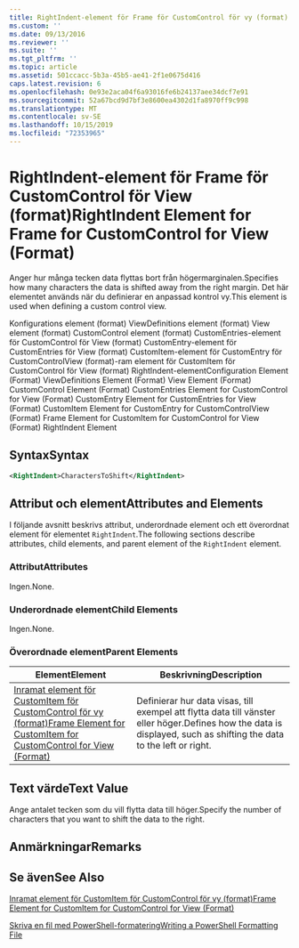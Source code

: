 ```yaml
---
title: RightIndent-element för Frame för CustomControl för vy (format) | Microsoft Docs
ms.custom: ''
ms.date: 09/13/2016
ms.reviewer: ''
ms.suite: ''
ms.tgt_pltfrm: ''
ms.topic: article
ms.assetid: 501ccacc-5b3a-45b5-ae41-2f1e0675d416
caps.latest.revision: 6
ms.openlocfilehash: 0e93e2aca04f6a93016fe6b24137aee34dcf7e91
ms.sourcegitcommit: 52a67bcd9d7bf3e8600ea4302d1fa8970ff9c998
ms.translationtype: MT
ms.contentlocale: sv-SE
ms.lasthandoff: 10/15/2019
ms.locfileid: "72353965"
---
```

# <a name="rightindent-element-for-frame-for-customcontrol-for-view-format"></a><span data-ttu-id="731c3-102">RightIndent-element för Frame för CustomControl för View (format)</span><span class="sxs-lookup"><span data-stu-id="731c3-102">RightIndent Element for Frame for CustomControl for View (Format)</span></span>

<span data-ttu-id="731c3-103">Anger hur många tecken data flyttas bort från högermarginalen.</span><span class="sxs-lookup"><span data-stu-id="731c3-103">Specifies how many characters the data is shifted away from the right margin.</span></span> <span data-ttu-id="731c3-104">Det här elementet används när du definierar en anpassad kontrol vy.</span><span class="sxs-lookup"><span data-stu-id="731c3-104">This element is used when defining a custom control view.</span></span>

<span data-ttu-id="731c3-105">Konfigurations element (format) ViewDefinitions element (format) View element (format) CustomControl element (format) CustomEntries-element för CustomControl för View (format) CustomEntry-element för CustomEntries för View (format) CustomItem-element för CustomEntry för CustomControlView (format)-ram element för CustomItem för CustomControl för View (format) RightIndent-element</span><span class="sxs-lookup"><span data-stu-id="731c3-105">Configuration Element (Format) ViewDefinitions Element (Format) View Element (Format) CustomControl Element (Format) CustomEntries Element for CustomControl for View (Format) CustomEntry Element for CustomEntries for View (Format) CustomItem Element for CustomEntry for CustomControlView (Format) Frame Element for CustomItem for CustomControl for View (Format) RightIndent Element</span></span>

## <a name="syntax"></a><span data-ttu-id="731c3-106">Syntax</span><span class="sxs-lookup"><span data-stu-id="731c3-106">Syntax</span></span>

```xml
<RightIndent>CharactersToShift</RightIndent>
```

## <a name="attributes-and-elements"></a><span data-ttu-id="731c3-107">Attribut och element</span><span class="sxs-lookup"><span data-stu-id="731c3-107">Attributes and Elements</span></span>

<span data-ttu-id="731c3-108">I följande avsnitt beskrivs attribut, underordnade element och ett överordnat element för elementet `RightIndent`.</span><span class="sxs-lookup"><span data-stu-id="731c3-108">The following sections describe attributes, child elements, and parent element of the `RightIndent` element.</span></span>

### <a name="attributes"></a><span data-ttu-id="731c3-109">Attribut</span><span class="sxs-lookup"><span data-stu-id="731c3-109">Attributes</span></span>

<span data-ttu-id="731c3-110">Ingen.</span><span class="sxs-lookup"><span data-stu-id="731c3-110">None.</span></span>

### <a name="child-elements"></a><span data-ttu-id="731c3-111">Underordnade element</span><span class="sxs-lookup"><span data-stu-id="731c3-111">Child Elements</span></span>

<span data-ttu-id="731c3-112">Ingen.</span><span class="sxs-lookup"><span data-stu-id="731c3-112">None.</span></span>

### <a name="parent-elements"></a><span data-ttu-id="731c3-113">Överordnade element</span><span class="sxs-lookup"><span data-stu-id="731c3-113">Parent Elements</span></span>

|<span data-ttu-id="731c3-114">Element</span><span class="sxs-lookup"><span data-stu-id="731c3-114">Element</span></span>|<span data-ttu-id="731c3-115">Beskrivning</span><span class="sxs-lookup"><span data-stu-id="731c3-115">Description</span></span>|
|-------------|-----------------|
|[<span data-ttu-id="731c3-116">Inramat element för CustomItem för CustomControl för vy (format)</span><span class="sxs-lookup"><span data-stu-id="731c3-116">Frame Element for CustomItem for CustomControl for View (Format)</span></span>](./frame-element-for-customitem-for-customcontrol-for-view-format.md)|<span data-ttu-id="731c3-117">Definierar hur data visas, till exempel att flytta data till vänster eller höger.</span><span class="sxs-lookup"><span data-stu-id="731c3-117">Defines how the data is displayed, such as shifting the data to the left or right.</span></span>|

## <a name="text-value"></a><span data-ttu-id="731c3-118">Text värde</span><span class="sxs-lookup"><span data-stu-id="731c3-118">Text Value</span></span>

<span data-ttu-id="731c3-119">Ange antalet tecken som du vill flytta data till höger.</span><span class="sxs-lookup"><span data-stu-id="731c3-119">Specify the number of characters that you want to shift the data to the right.</span></span>

## <a name="remarks"></a><span data-ttu-id="731c3-120">Anmärkningar</span><span class="sxs-lookup"><span data-stu-id="731c3-120">Remarks</span></span>

## <a name="see-also"></a><span data-ttu-id="731c3-121">Se även</span><span class="sxs-lookup"><span data-stu-id="731c3-121">See Also</span></span>

[<span data-ttu-id="731c3-122">Inramat element för CustomItem för CustomControl för vy (format)</span><span class="sxs-lookup"><span data-stu-id="731c3-122">Frame Element for CustomItem for CustomControl for View (Format)</span></span>](./frame-element-for-customitem-for-customcontrol-for-view-format.md)

[<span data-ttu-id="731c3-123">Skriva en fil med PowerShell-formatering</span><span class="sxs-lookup"><span data-stu-id="731c3-123">Writing a PowerShell Formatting File</span></span>](./writing-a-powershell-formatting-file.md)
